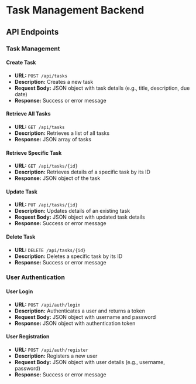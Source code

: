 # Task Management Backend

## API Endpoints

### Task Management

#### Create Task
- **URL:** `POST /api/tasks`
- **Description:** Creates a new task
- **Request Body:** JSON object with task details (e.g., title, description, due date)
- **Response:** Success or error message

#### Retrieve All Tasks
- **URL:** `GET /api/tasks`
- **Description:** Retrieves a list of all tasks
- **Response:** JSON array of tasks

#### Retrieve Specific Task
- **URL:** `GET /api/tasks/{id}`
- **Description:** Retrieves details of a specific task by its ID
- **Response:** JSON object of the task

#### Update Task
- **URL:** `PUT /api/tasks/{id}`
- **Description:** Updates details of an existing task
- **Request Body:** JSON object with updated task details
- **Response:** Success or error message

#### Delete Task
- **URL:** `DELETE /api/tasks/{id}`
- **Description:** Deletes a specific task by its ID
- **Response:** Success or error message

### User Authentication

#### User Login
- **URL:** `POST /api/auth/login`
- **Description:** Authenticates a user and returns a token
- **Request Body:** JSON object with username and password
- **Response:** JSON object with authentication token

#### User Registration
- **URL:** `POST /api/auth/register`
- **Description:** Registers a new user
- **Request Body:** JSON object with user details (e.g., username, password)
- **Response:** Success or error message

